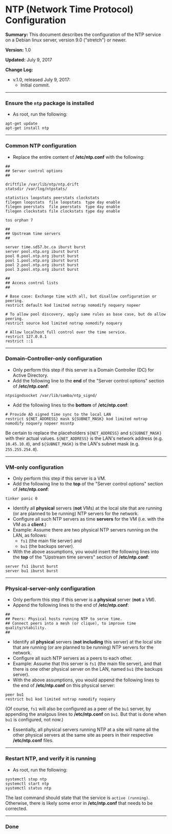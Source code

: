 # NTP (Network Time Protocol) Configuration

__Summary:__
This document describes the configuration of the NTP service on a Debian
linux server, version 9.0 ("stretch") or newer.

__Version:__ 1.0

__Updated:__ July 9, 2017

__Change Log:__
+ v.1.0, released July 9, 2017:
  - Initial commit.

---
### Ensure the `ntp` package is installed
+ As root, run the following:
```
apt-get update
apt-get install ntp
```

---
### Common NTP configuration
+ Replace the entire content of __/etc/ntp.conf__ with the following:
```
##
## Server control options
##

driftfile /var/lib/ntp/ntp.drift
statsdir /var/log/ntpstats/

statistics loopstats peerstats clockstats
filegen loopstats  file loopstats  type day enable
filegen peerstats  file peerstats  type day enable
filegen clockstats file clockstats type day enable

tos orphan 7

##
## Upstream time servers
##

server time.sd57.bc.ca iburst burst
server pool.ntp.org iburst burst
pool 0.pool.ntp.org iburst burst
pool 1.pool.ntp.org iburst burst
pool 2.pool.ntp.org iburst burst
pool 3.pool.ntp.org iburst burst

##
## Access control lists
##

# Base case: Exchange time with all, but disallow configuration or peering.
restrict default kod limited notrap nomodify noquery nopeer

# To allow pool discovery, apply same rules as base case, but do allow peering.
restrict source kod limited notrap nomodify noquery

# Allow localhost full control over the time service.
restrict 127.0.0.1
restrict ::1
```

---
### Domain-Controller-only configuration
+ Only perform this step if this server is a Domain Controller (DC)
  for Active Directory.
+ Add the following line to the **end** of the "Server control options"
  section of __/etc/ntp.conf__:
```
ntpsigndsocket /var/lib/samba/ntp_signd/
```
+ Add the following lines to the **bottom** of __/etc/ntp.conf__:
```
# Provide AD signed time sync to the local LAN
restrict ${NET_ADDRESS} mask ${SUBNET_MASK} kod limited notrap nomodify noquery nopeer mssntp
```
Be certain to replace the placeholders `${NET_ADDRESS}` and `${SUBNET_MASK}`
with their actual values. `${NET_ADDRESS}` is the LAN's network address
(e.g. `10.45.10.0`), and `${SUBNET_MASK}` is the LAN's subnet mask
(e.g. `255.255.254.0`).

---
### VM-only configuration
+ Only perform this step if this server is a VM.
+ Add the following line to the **top** of the "Server control options"
  section of __/etc/ntp.conf__:
```
tinker panic 0
```
+ Identify all **physical** servers (**not** VMs) at the local site that
  are running (or are planned to be running) NTP servers for the network. 
+ Configure all such NTP servers as time **servers** for the VM (i.e. with
  the VM as a **client**.)
+ Example: Assume there are two physical NTP servers running on the LAN,
  as follows:
  - `fs1` (the main file server) and
  - `bu1` (the backups server).
+ With the above assumptions, you would insert the following lines into the
  **top** of the "Upstream time servers" section of __/etc/ntp.conf__:
```
server fs1 iburst burst
server bu1 iburst burst
```

---
### Physical-server-only configuration
+ Only perform this step if this server is a **physical** server (**not** a
  VM).
+ Append the following lines to the end of __/etc/ntp.conf__:
```
##
## Peers: Physical hosts running NTP to serve time.
## Connect peers into a mesh (or clique), to improve time quality/stability.
##
```
+ Identify all **physical** servers (**not including** this server) at the
  local site that are running (or are planned to be running) NTP servers
  for the network.
+ Configure all such NTP servers as a peers to each other.
+ Example: Assume that this server is `fs1` (the main file server), and
  that there is one other physical server on the LAN, named `bu1` (the
  backups server).
+ With the above assumptions, you would append the following lines to the
  end of __/etc/ntp.conf__ on this physical server:
```
peer bu1
restrict bu1 kod limited notrap nomodify noquery
```
(Of course, `fs1` will also be configured as a peer of the `bu1` server,
by appending the analgous lines to __/etc/ntp.conf__ on `bu1`. But that
is done when `bu1` is configured, not now.)
+ Essentially, all physical servers running NTP at a site will name all the
  other physical servers at the same site as peers in their respective
  __/etc/ntp.conf__ files.

---
### Restart NTP, and verify it is running
+ As root, run the following:
```
systemctl stop ntp
systemctl start ntp
systemctl status ntp
```
The last command should state that the service is `active (running)`.
Otherwise, there is likely some error in __/etc/ntp.conf__ that needs to
be corrected.

---
### Done

